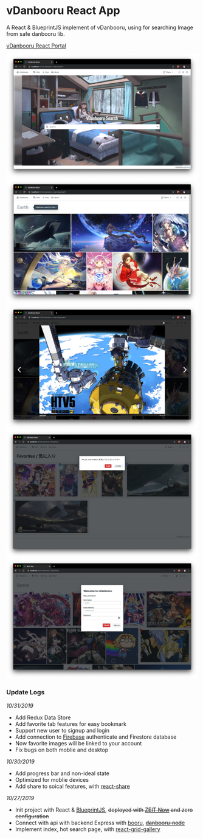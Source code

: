 # vDanbooru React App

A React & BlueprintJS implement of vDanbooru, using for searching Image from safe danbooru lib.

[vDanbooru React Portal](http://vince-amazing.us-west-1.elasticbeanstalk.com/vdanbooru-react)

![](screenshots/index.png)
![](screenshots/search.png)
![](screenshots/lightbox.png)
![](screenshots/favorites.png)
![](screenshots/signup_login.png)

### Update Logs
_10/31/2019_
- Add Redux Data Store
- Add favorite tab features for easy bookmark
- Support new user to signup and login
- Add connection to [Firebase](https://firebase.google.com/) authenticate and Firestore database
- Now favorite images will be linked to your account
- Fix bugs on both moblie and desktop

_10/30/2019_
- Add progress bar and non-ideal state
- Optimized for moblie devices
- Add share to soical features, with [react-share](https://www.npmjs.com/package/react-share)

_10/27/2019_
- Init project with React & [BlueprintJS](https://blueprintjs.com/), ~~deployed with [ZEIT Now](zeit.co) and zero configuration~~
- Connect with api with backend Express with [booru](https://www.npmjs.com/package/booru), ~~[danbooru-node](https://www.npmjs.com/package/danbooru)~~
- Implement index, hot search page, with [react-grid-gallery](https://www.npmjs.com/package/react-grid-gallery)
